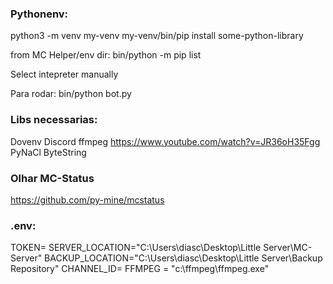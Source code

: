 ### Pythonenv:

python3 -m venv my-venv
my-venv/bin/pip install some-python-library

from MC Helper/env dir: bin/python -m pip list

Select intepreter manually

Para rodar: bin/python bot.py

### Libs necessarias:

Dovenv
Discord
ffmpeg https://www.youtube.com/watch?v=JR36oH35Fgg
PyNaCl
ByteString

### Olhar MC-Status

https://github.com/py-mine/mcstatus

### .env:

TOKEN=
SERVER_LOCATION="C:\\Users\\diasc\\Desktop\\Little Server\\MC-Server"
BACKUP_LOCATION="C:\\Users\\diasc\\Desktop\\Little Server\\Backup Repository"
CHANNEL_ID=
FFMPEG = "c:\\ffmpeg\\ffmpeg.exe"
